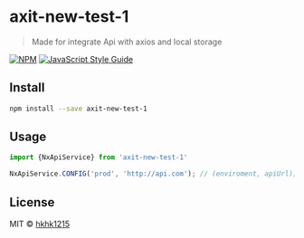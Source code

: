 # axit-new-test-1

> Made for integrate Api with axios and local storage

[![NPM](https://img.shields.io/npm/v/axit-new-test-1.svg)](https://www.npmjs.com/package/axit-new-test-1) [![JavaScript Style Guide](https://img.shields.io/badge/code_style-standard-brightgreen.svg)](https://standardjs.com)

## Install

```bash
npm install --save axit-new-test-1
```

## Usage

```jsx
import {NxApiService} from 'axit-new-test-1'
```

```jsx
NxApiService.CONFIG('prod', 'http://api.com'); // (enviroment, apiUrl);
```

## License

MIT © [hkhk1215](https://github.com/hkhk1215)
